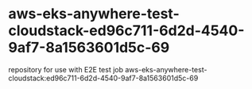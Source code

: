 # aws-eks-anywhere-test-cloudstack-ed96c711-6d2d-4540-9af7-8a1563601d5c-69
repository for use with E2E test job aws-eks-anywhere-test-cloudstack:ed96c711-6d2d-4540-9af7-8a1563601d5c-69
